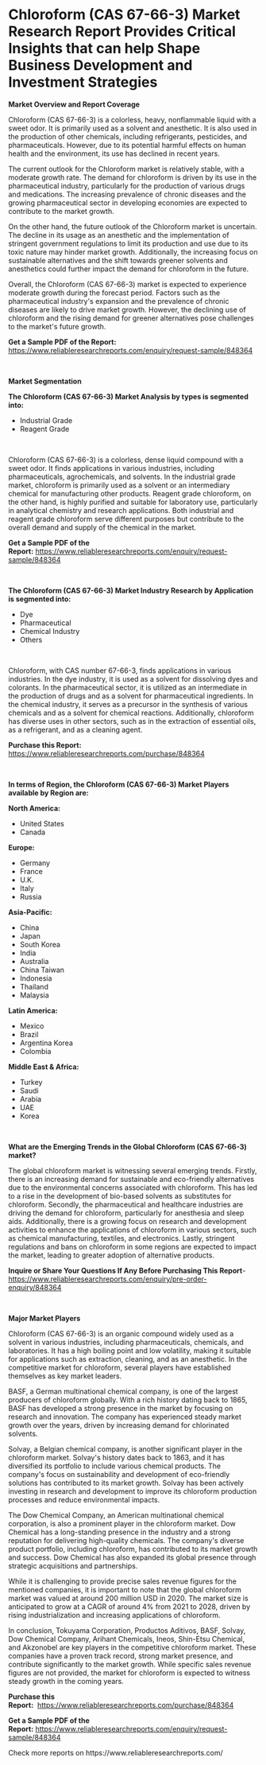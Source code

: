 <p><h1>Chloroform (CAS 67-66-3) Market Research Report Provides Critical Insights that can help Shape Business Development and Investment Strategies</h1></p><p><strong>Market Overview and Report Coverage</strong></p>
<p><p>Chloroform (CAS 67-66-3) is a colorless, heavy, nonflammable liquid with a sweet odor. It is primarily used as a solvent and anesthetic. It is also used in the production of other chemicals, including refrigerants, pesticides, and pharmaceuticals. However, due to its potential harmful effects on human health and the environment, its use has declined in recent years.</p><p>The current outlook for the Chloroform market is relatively stable, with a moderate growth rate. The demand for chloroform is driven by its use in the pharmaceutical industry, particularly for the production of various drugs and medications. The increasing prevalence of chronic diseases and the growing pharmaceutical sector in developing economies are expected to contribute to the market growth.</p><p>On the other hand, the future outlook of the Chloroform market is uncertain. The decline in its usage as an anesthetic and the implementation of stringent government regulations to limit its production and use due to its toxic nature may hinder market growth. Additionally, the increasing focus on sustainable alternatives and the shift towards greener solvents and anesthetics could further impact the demand for chloroform in the future.</p><p>Overall, the Chloroform (CAS 67-66-3) market is expected to experience moderate growth during the forecast period. Factors such as the pharmaceutical industry's expansion and the prevalence of chronic diseases are likely to drive market growth. However, the declining use of chloroform and the rising demand for greener alternatives pose challenges to the market's future growth.</p></p>
<p><strong>Get a Sample PDF of the Report:</strong> <a href="https://www.reliableresearchreports.com/enquiry/request-sample/848364">https://www.reliableresearchreports.com/enquiry/request-sample/848364</a></p>
<p>&nbsp;</p>
<p><strong>Market Segmentation</strong></p>
<p><strong>The Chloroform (CAS 67-66-3) Market Analysis by types is segmented into:</strong></p>
<p><ul><li>Industrial Grade</li><li>Reagent Grade</li></ul></p>
<p>&nbsp;</p>
<p><p>Chloroform (CAS 67-66-3) is a colorless, dense liquid compound with a sweet odor. It finds applications in various industries, including pharmaceuticals, agrochemicals, and solvents. In the industrial grade market, chloroform is primarily used as a solvent or an intermediary chemical for manufacturing other products. Reagent grade chloroform, on the other hand, is highly purified and suitable for laboratory use, particularly in analytical chemistry and research applications. Both industrial and reagent grade chloroform serve different purposes but contribute to the overall demand and supply of the chemical in the market.</p></p>
<p><strong>Get a Sample PDF of the Report:</strong>&nbsp;<a href="https://www.reliableresearchreports.com/enquiry/request-sample/848364">https://www.reliableresearchreports.com/enquiry/request-sample/848364</a></p>
<p>&nbsp;</p>
<p><strong>The Chloroform (CAS 67-66-3) Market Industry Research by Application is segmented into:</strong></p>
<p><ul><li>Dye</li><li>Pharmaceutical</li><li>Chemical Industry</li><li>Others</li></ul></p>
<p>&nbsp;</p>
<p><p>Chloroform, with CAS number 67-66-3, finds applications in various industries. In the dye industry, it is used as a solvent for dissolving dyes and colorants. In the pharmaceutical sector, it is utilized as an intermediate in the production of drugs and as a solvent for pharmaceutical ingredients. In the chemical industry, it serves as a precursor in the synthesis of various chemicals and as a solvent for chemical reactions. Additionally, chloroform has diverse uses in other sectors, such as in the extraction of essential oils, as a refrigerant, and as a cleaning agent.</p></p>
<p><strong>Purchase this Report:</strong>&nbsp; <a href="https://www.reliableresearchreports.com/purchase/848364">https://www.reliableresearchreports.com/purchase/848364</a></p>
<p>&nbsp;</p>
<p><strong>In terms of Region, the Chloroform (CAS 67-66-3) Market Players available by Region are:</strong></p>
<p>
    <p> <strong> North America: </strong>
        <ul>
            <li>United States</li>
            <li>Canada</li>
        </ul>
        </p> 
    <p> <strong> Europe: </strong>
        <ul>
            <li>Germany</li>
            <li>France</li>
            <li>U.K.</li>
            <li>Italy</li>
            <li>Russia</li>
        </ul>
        </p> 
    <p> <strong> Asia-Pacific: </strong>
        <ul>
            <li>China</li>
            <li>Japan</li>
            <li>South Korea</li>
            <li>India</li>
            <li>Australia</li>
            <li>China Taiwan</li>
            <li>Indonesia</li>
            <li>Thailand</li>
            <li>Malaysia</li>
        </ul>
        </p> 
    <p> <strong> Latin America: </strong>
        <ul>
            <li>Mexico</li>
            <li>Brazil</li>
            <li>Argentina Korea</li>
            <li>Colombia</li>
        </ul>
        </p> 
    <p> <strong> Middle East & Africa: </strong>
        <ul>
            <li>Turkey</li>
            <li>Saudi</li>
            <li>Arabia</li>
            <li>UAE</li>
            <li>Korea</li>
        </ul>
    </p>
    </p>
<p>&nbsp;</p>
<p><strong>What are the Emerging Trends in the Global Chloroform (CAS 67-66-3) market?</strong></p>
<p><p>The global chloroform market is witnessing several emerging trends. Firstly, there is an increasing demand for sustainable and eco-friendly alternatives due to the environmental concerns associated with chloroform. This has led to a rise in the development of bio-based solvents as substitutes for chloroform. Secondly, the pharmaceutical and healthcare industries are driving the demand for chloroform, particularly for anesthesia and sleep aids. Additionally, there is a growing focus on research and development activities to enhance the applications of chloroform in various sectors, such as chemical manufacturing, textiles, and electronics. Lastly, stringent regulations and bans on chloroform in some regions are expected to impact the market, leading to greater adoption of alternative products.</p></p>
<p><strong>Inquire or Share Your Questions If Any Before Purchasing This Report</strong>- <a href="https://www.reliableresearchreports.com/enquiry/pre-order-enquiry/848364">https://www.reliableresearchreports.com/enquiry/pre-order-enquiry/848364</a></p>
<p>&nbsp;</p>
<p><strong>Major Market Players</strong></p>
<p><p>Chloroform (CAS 67-66-3) is an organic compound widely used as a solvent in various industries, including pharmaceuticals, chemicals, and laboratories. It has a high boiling point and low volatility, making it suitable for applications such as extraction, cleaning, and as an anesthetic. In the competitive market for chloroform, several players have established themselves as key market leaders.</p><p>BASF, a German multinational chemical company, is one of the largest producers of chloroform globally. With a rich history dating back to 1865, BASF has developed a strong presence in the market by focusing on research and innovation. The company has experienced steady market growth over the years, driven by increasing demand for chlorinated solvents.</p><p>Solvay, a Belgian chemical company, is another significant player in the chloroform market. Solvay's history dates back to 1863, and it has diversified its portfolio to include various chemical products. The company's focus on sustainability and development of eco-friendly solutions has contributed to its market growth. Solvay has been actively investing in research and development to improve its chloroform production processes and reduce environmental impacts.</p><p>The Dow Chemical Company, an American multinational chemical corporation, is also a prominent player in the chloroform market. Dow Chemical has a long-standing presence in the industry and a strong reputation for delivering high-quality chemicals. The company's diverse product portfolio, including chloroform, has contributed to its market growth and success. Dow Chemical has also expanded its global presence through strategic acquisitions and partnerships.</p><p>While it is challenging to provide precise sales revenue figures for the mentioned companies, it is important to note that the global chloroform market was valued at around 200 million USD in 2020. The market size is anticipated to grow at a CAGR of around 4% from 2021 to 2028, driven by rising industrialization and increasing applications of chloroform.</p><p>In conclusion, Tokuyama Corporation, Productos Aditivos, BASF, Solvay, Dow Chemical Company, Arihant Chemicals, Ineos, Shin-Etsu Chemical, and Akzonobel are key players in the competitive chloroform market. These companies have a proven track record, strong market presence, and contribute significantly to the market growth. While specific sales revenue figures are not provided, the market for chloroform is expected to witness steady growth in the coming years.</p></p>
<p><strong>Purchase this Report:</strong>&nbsp;&nbsp;<a href="https://www.reliableresearchreports.com/purchase/848364">https://www.reliableresearchreports.com/purchase/848364</a></p>
<p></p>
<p><strong>Get a Sample PDF of the Report:</strong>&nbsp;<a href="https://www.reliableresearchreports.com/enquiry/request-sample/848364">https://www.reliableresearchreports.com/enquiry/request-sample/848364</a></p>
<p>Check more reports on https://www.reliableresearchreports.com/</p>